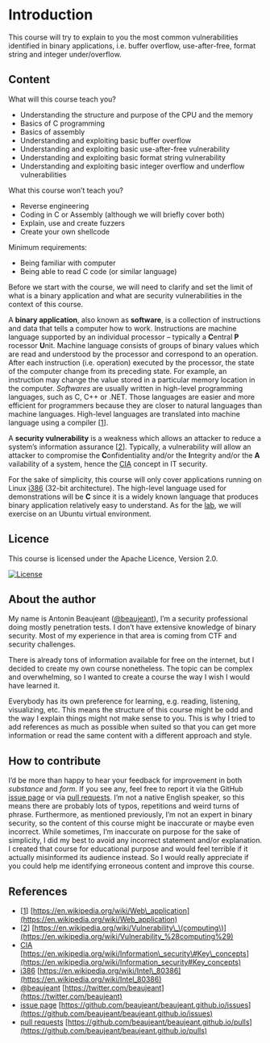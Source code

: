 # Introduction

This course will try to explain to you the most common vulnerabilities identified in binary applications, i.e. buffer overflow, use-after-free, format string and integer under/overflow.

## Content

What will this course teach you?

* Understanding the structure and purpose of the CPU and the memory
* Basics of C programming
* Basics of assembly
* Understanding and exploiting basic buffer overflow
* Understanding and exploiting basic use-after-free vulnerability
* Understanding and exploiting basic format string vulnerability
* Understanding and exploiting basic integer overflow and underflow vulnerabilities

What this course won’t teach you?

* Reverse engineering
* Coding in C or Assembly \(although we will briefly cover both\)
* Explain, use and create fuzzers
* Create your own shellcode

Minimum requirements:

* Being familiar with computer
* Being able to read C code \(or similar language\)

Before we start with the course, we will need to clarify and set the limit of what is a binary application and what are security vulnerabilities in the context of this course.

A **binary application**, also known as **software**, is a collection of instructions and data that tells a computer how to work. Instructions are machine language supported by an individual processor – typically a **C**​entral **P**​rocessor **U**​nit. Machine language consists of groups of binary values which are read and understood by the processor and correspond to an operation. After each instruction \(i.e. operation\) executed by the processor, the state of the computer change from its preceding state. For example, an instruction may change the value stored in a particular memory location in the computer. _Softwares_ are usually written in high-level programming languages, such as C, C++ or .NET. Those languages are easier and more efficient for programmers because they are closer to natural languages than machine languages. High-level languages are translated into machine language using a compiler \[[1](https://en.wikipedia.org/wiki/Web_application)\].

A **security vulnerability** is a weakness which allows an attacker to reduce a system’s information assurance \[[2](https://en.wikipedia.org/wiki/Vulnerability_%28computing%29)\]. Typically, a vulnerability will allow an attacker to compromise the **C**​onfidentiality and/or the **I**​ntegrity and/or the **A**​vailability of a system, hence the [CIA](https://en.wikipedia.org/wiki/Information_security#Key_concepts) concept in IT security.

For the sake of simplicity, this course will only cover applications running on Linux [i386](https://en.wikipedia.org/wiki/Intel_80386) \(32-bit architecture\). The high-level language used for demonstrations will be **C** since it is a widely known language that produces binary application relatively easy to understand. As for the [lab](lab-environment.md), we will exercise on an Ubuntu virtual environment.

## Licence

This course is licensed under the Apache Licence, Version 2.0.

[![License](https://img.shields.io/badge/License-Apache%202.0-blue.svg)](http://www.apache.org/licenses/LICENSE-2.0)

## About the author

My name is Antonin Beaujeant \([@beaujeant](https://twitter.com/beaujeant)\), I’m a security professional doing mostly penetration tests. I don’t have extensive knowledge of binary security. Most of my experience in that area is coming from CTF and security challenges.

There is already tons of information available for free on the internet, but I decided to create my own course nonetheless. The topic can be complex and overwhelming, so I wanted to create a course the way I wish I would have learned it.

Everybody has its own preference for learning, e.g. reading, listening, visualizing, etc. This means the structure of this course might be odd and the way I explain things might not make sense to you. This is why I tried to add references as much as possible when suited so that you can get more information or read the same content with a different approach and style.

## How to contribute

I’d be more than happy to hear your feedback for improvement in both _substance_ and _form_. If you see any, feel free to report it via the GitHub [issue page](https://github.com/beaujeant/appsec101/issues) or via [pull requests](https://github.com/beaujeant/appsec101/pulls). I’m not a native English speaker, so this means there are probably lots of typos, repetitions and weird turns of phrase. Furthermore, as mentioned previously, I’m not an expert in binary security, so the content of this course might be inaccurate or maybe even incorrect. While sometimes, I’m inaccurate on purpose for the sake of simplicity, I did my best to avoid any incorrect statement and/or explanation. I created that course for educational purpose and would feel terrible if it actually misinformed its audience instead. So I would really appreciate if you could help me identifying erroneous content and improve this course.

## References

* \[[1](https://en.wikipedia.org/wiki/Web_application)\] [https://en.wikipedia.org/wiki/Web\_application](https://en.wikipedia.org/wiki/Web_application)
* \[[2](https://en.wikipedia.org/wiki/Vulnerability_%28computing%29)\] [https://en.wikipedia.org/wiki/Vulnerability\_\(computing\)](https://en.wikipedia.org/wiki/Vulnerability_%28computing%29)
* [CIA](https://en.wikipedia.org/wiki/Information_security#Key_concepts) [https://en.wikipedia.org/wiki/Information\_security\#Key\_concepts](https://en.wikipedia.org/wiki/Information_security#Key_concepts)
* [i386](https://en.wikipedia.org/wiki/Intel_80386) [https://en.wikipedia.org/wiki/Intel\_80386](https://en.wikipedia.org/wiki/Intel_80386)
* [@beaujeant](https://twitter.com/beaujeant) [https://twitter.com/beaujeant](https://twitter.com/beaujeant)
* [issue page](https://github.com/beaujeant/beaujeant.github.io/issues) [https://github.com/beaujeant/beaujeant.github.io/issues](https://github.com/beaujeant/beaujeant.github.io/issues)
* [pull requests](https://github.com/beaujeant/beaujeant.github.io/pulls) [https://github.com/beaujeant/beaujeant.github.io/pulls](https://github.com/beaujeant/beaujeant.github.io/pulls)

